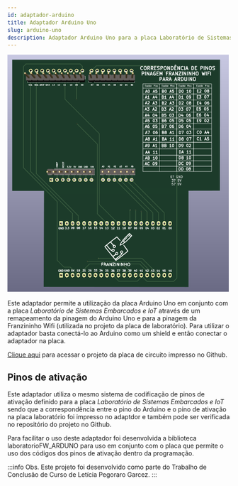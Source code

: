 ```yaml
---
id: adaptador-arduino
title: Adaptador Arduino Uno
slug: arduino-uno
description: Adaptador Arduino Uno para a placa Laboratório de Sistemas Embarcados e IoT
---
```


<img width="500px" src="./../img/3d-adaptador.png"/>

Este adaptador permite a utilização da placa Arduino Uno em conjunto com a placa _Laboratório de Sistemas Embarcados e IoT_ através de um remapeamento da pinagem do Arduino Uno e para a pinagem da Franzininho Wifi (utilizada no projeto da placa de laboratório). Para utilizar o adaptador basta conectá-lo ao Arduino como um shield e então conectar o adaptador na placa.

[Clique aqui](https://github.com/Franzininho/laboratorio-SEIoT-adaptador-arduino) para acessar o projeto da placa de circuito impresso no Github.


## Pinos de ativação

Este adaptador utiliza o mesmo sistema de codificação de pinos de ativação definido para a placa _Laboratório de Sistemas Embarcados e IoT_ sendo que a correspondência entre o pino do Arduino e o pino de ativação na placa laboratório foi impresso no adaptdor e também pode ser verificada no repositório do projeto no Github.

Para facilitar o uso deste adaptador foi desenvolvida a biblioteca laboratorioFW_ARDUNO para uso em conjunto com o placa que permite o uso dos códigos dos pinos de ativação dentro da programação.

:::info Obs.
Este projeto foi desenvolvido como parte do Trabalho de Conclusão de Curso de Letícia Pegoraro Garcez.
:::
